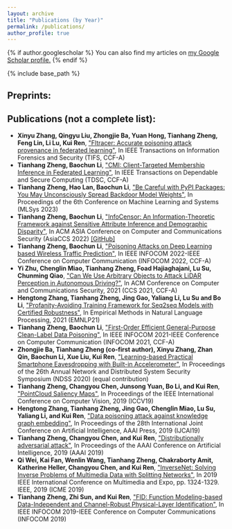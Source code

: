 ```yaml
---
layout: archive
title: "Publications (by Year)"
permalink: /publications/
author_profile: true
---
```


{% if author.googlescholar %}
  You can also find my articles on <u><a href="{{author.googlescholar}}">my Google Scholar profile</a>.</u>
{% endif %}

{% include base_path %}

<div class="publications-container">
  <h2>Preprints:</h2>
  <ul class="publications-list">
    <!-- Add your preprints here -->
  </ul>

  <h2>Publications (not a complete list):</h2>
  <ul class="publications-list">
    <li>
      <strong>Xinyu Zhang, Qingyu Liu, Zhongjie Ba, Yuan Hong, Tianhang Zheng, Feng Lin, Li Lu, Kui Ren</strong>,
      <a href="https://ieeexplore.ieee.org/abstract/document/10549523" target="_blank">"Fltracer: Accurate poisoning attack provenance in federated learning"</a>,
      In IEEE Transactions on Information Forensics and Security (TIFS, CCF-A)
    </li>
    <li>
      <strong>Tianhang Zheng, Baochun Li</strong>,
      <a href="https://ieeexplore.ieee.org/document/10373150" target="_blank">"CMI: Client-Targeted Membership Inference in Federated Learning"</a>,
      In IEEE Transactions on Dependable and Secure Computing (TDSC, CCF-A)
    </li>
    <li>
      <strong>Tianhang Zheng, Hao Lan, Baochun Li</strong>,
      <a href="../files/MLSys23.pdf" target="_blank">"Be Careful with PyPI Packages: You May Unconsciously Spread Backdoor Model Weights"</a>,
      In Proceedings of the 6th Conference on Machine Learning and Systems (MLSys 2023)
    </li>
    <li>
      <strong>Tianhang Zheng, Baochun Li</strong>,
      <a href="../files/AsiaCCS22.pdf" target="_blank">"InfoCensor: An Information-Theoretic Framework against Sensitive Attribute Inference and Demographic Disparity"</a>,
      In ACM ASIA Conference on Computer and Communications Security (AsiaCCS 2022)
      <a href="https://github.com/iQua/InfoCensor" target="_blank">[GitHub]</a>
    </li>
    <li>
      <strong>Tianhang Zheng, Baochun Li</strong>,
      <a href="../files/INFOCOM22.pdf" target="_blank">"Poisoning Attacks on Deep Learning based Wireless Traffic Prediction"</a>,
      In IEEE INFOCOM 2022-IEEE Conference on Computer Communication (INFOCOM 2022, CCF-A)
    </li>
    <li>
      <strong>Yi Zhu, Chenglin Miao, Tianhang Zheng, Foad Hajiaghajani, Lu Su, Chunming Qiao</strong>,
      <a href="../files/CCS21.pdf" target="_blank">"Can We Use Arbitrary Objects to Attack LiDAR Perception in Autonomous Driving?"</a>,
      In ACM Conference on Computer and Communications Security, 2021 (CCS 2021, CCF-A)
    </li>
    <li>
      <strong>Hengtong Zhang, Tianhang Zheng, Jing Gao, Yaliang Li, Lu Su and Bo Li</strong>,
      <a href="../files/EMNLP21.pdf" target="_blank">"Profanity-Avoiding Training Framework for Seq2seq Models with Certified Robustness"</a>,
      In Empirical Methods in Natural Language Processing, 2021 (EMNLP21)
    </li>
    <li>
      <strong>Tianhang Zheng, Baochun Li</strong>,
      <a href="../files/INFOCOM21.pdf" target="_blank">"First-Order Efficient General-Purpose Clean-Label Data Poisoning"</a>,
      In IEEE INFOCOM 2021-IEEE Conference on Computer Communication (INFOCOM 2021, CCF-A)
    </li>
    <li>
      <strong>Zhongjie Ba, Tianhang Zheng (co-first author), Xinyu Zhang, Zhan Qin, Baochun Li, Xue Liu, Kui Ren</strong>,
      <a href="../files/NDSS20.pdf" target="_blank">"Learning-based Practical Smartphone Eavesdropping with Built-in Accelerometer"</a>,
      In Proceedings of the 26th Annual Network and Distributed System Security Symposium (NDSS 2020) (equal contribution)
    </li>
    <li>
      <strong>Tianhang Zheng, Changyou Chen, Junsong Yuan, Bo Li, and Kui Ren</strong>,
      <a href="../files/ICCV19.pdf" target="_blank">"PointCloud Saliency Maps"</a>,
      In Proceedings of the IEEE International Conference on Computer Vision, 2019 (ICCV19)
    </li>
    <li>
      <strong>Hengtong Zhang, Tianhang Zheng, Jing Gao, Chenglin Miao, Lu Su, Yaliang Li, and Kui Ren</strong>,
      <a href="../files/IJCAI19.pdf" target="_blank">"Data poisoning attack against knowledge graph embedding"</a>,
      In Proceedings of the 28th International Joint Conference on Artificial Intelligence, AAAI Press, 2019 (IJCAI19)
    </li>
    <li>
      <strong>Tianhang Zheng, Changyou Chen, and Kui Ren</strong>,
      <a href="../files/AAAI19.pdf" target="_blank">"Distributionally adversarial attack"</a>,
      In Proceedings of the AAAI Conference on Artificial Intelligence, 2019 (AAAI 2019)
    </li>
    <li>
      <strong>Qi Wei, Kai Fan, Wenlin Wang, Tianhang Zheng, Chakraborty Amit, Katherine Heller, Changyou Chen, and Kui Ren</strong>,
      <a href="https://ieeexplore.ieee.org/document/9009000" target="_blank">"InverseNet: Solving Inverse Problems of Multimedia Data with Splitting Networks"</a>,
      In 2019 IEEE International Conference on Multimedia and Expo, pp. 1324-1329. IEEE, 2019 (ICME 2019)
    </li>
    <li>
      <strong>Tianhang Zheng, Zhi Sun, and Kui Ren</strong>,
      <a href="https://ieeexplore.ieee.org/document/8737044" target="_blank">"FID: Function Modeling-based Data-Independent and Channel-Robust Physical-Layer Identification"</a>,
      In IEEE INFOCOM 2019-IEEE Conference on Computer Communications (INFOCOM 2019)
    </li>
  </ul>
</div>